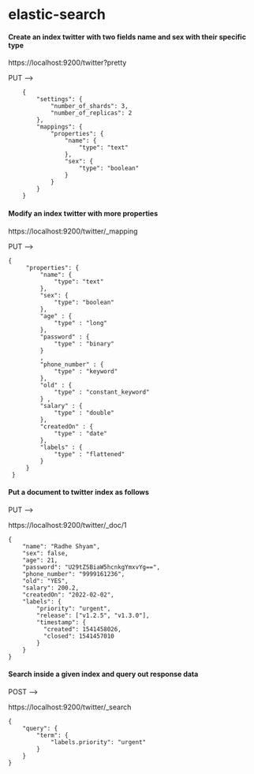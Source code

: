 # elastic-search

#### Create an index twitter with two fields name and sex with their specific type

https://localhost:9200/twitter?pretty

PUT --> 
```
    {
        "settings": {
            "number_of_shards": 3,
            "number_of_replicas": 2
        },
        "mappings": {
            "properties": {
                "name": {
                    "type": "text"
                },
                "sex": {
                    "type": "boolean"
                }
            }
        }
    }
```    
#### Modify an index twitter with more properties 

https://localhost:9200/twitter/_mapping

PUT -->
    
   ```
   {
        "properties": {
            "name": {
                "type": "text"
            },
            "sex": {
                "type": "boolean"
            },
            "age" : {
                "type" : "long"
            },
            "password" : {
                "type" : "binary"
            }
            ,
            "phone_number" : {
                "type" : "keyword"
            },
            "old" : {
                "type" : "constant_keyword"
            } ,
            "salary" : {
                "type" : "double"
            },
            "createdOn" : {
                "type" : "date"
            },
            "labels" : {
                "type" : "flattened"
            }
        }
    }
``` 
    
#### Put a document to twitter index as follows

PUT -->

https://localhost:9200/twitter/_doc/1
```
{
    "name": "Radhe Shyam",
    "sex": false,
    "age": 21,
    "password": "U29tZSBiaW5hcnkgYmxvYg==",
    "phone_number": "9999161236",
    "old": "YES",
    "salary": 200.2,
    "createdOn": "2022-02-02",
    "labels": {
        "priority": "urgent",
        "release": ["v1.2.5", "v1.3.0"],
        "timestamp": {
          "created": 1541458026,
          "closed": 1541457010
        }
    }
}
```
#### Search inside a given index and query out response data

POST -->

https://localhost:9200/twitter/_search

```
{
    "query": {
        "term": {
            "labels.priority": "urgent"
        }
    }
}
```

